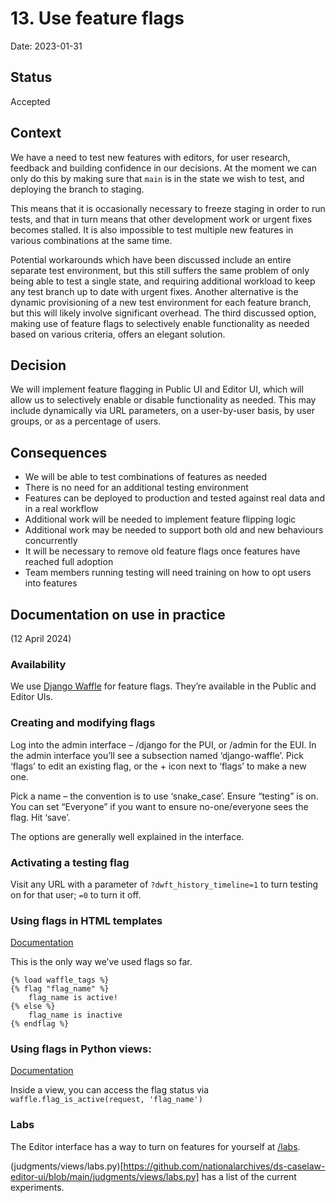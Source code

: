 # 13. Use feature flags

Date: 2023-01-31

## Status

Accepted

## Context

We have a need to test new features with editors, for user research, feedback and building confidence in our decisions.
At the moment we can only do this by making sure that `main` is in the state we wish to test, and deploying the branch
to staging.

This means that it is occasionally necessary to freeze staging in order to run tests, and that in turn means that other
development work or urgent fixes becomes stalled. It is also impossible to test multiple new features in various
combinations at the same time.

Potential workarounds which have been discussed include an entire separate test environment, but this still suffers the
same problem of only being able to test a single state, and requiring additional workload to keep any test branch up to
date with urgent fixes. Another alternative is the dynamic provisioning of a new test environment for each feature
branch, but this will likely involve significant overhead. The third discussed option, making use of feature flags to
selectively enable functionality as needed based on various criteria, offers an elegant solution.

## Decision

We will implement feature flagging in Public UI and Editor UI, which will allow us to selectively enable or disable functionality as needed. This may include dynamically via URL parameters, on a user-by-user basis, by user groups, or as a percentage of users.

## Consequences

- We will be able to test combinations of features as needed
- There is no need for an additional testing environment
- Features can be deployed to production and tested against real data and in a real workflow
- Additional work will be needed to implement feature flipping logic
- Additional work may be needed to support both old and new behaviours concurrently
- It will be necessary to remove old feature flags once features have reached full adoption
- Team members running testing will need training on how to opt users into features

## Documentation on use in practice

(12 April 2024)

### Availability

We use [Django Waffle](https://waffle.readthedocs.io/en/stable/) for feature flags. They’re available in the Public and Editor UIs.

### Creating and modifying flags

Log into the admin interface – /django for the PUI, or /admin for the EUI. In the admin interface you’ll see a subsection named ‘django-waffle’. Pick ‘flags’ to edit an existing flag, or the + icon next to ‘flags’ to make a new one.

Pick a name – the convention is to use ‘snake_case’. Ensure “testing” is on. You can set “Everyone” if you want to ensure no-one/everyone sees the flag. Hit ‘save’.

The options are generally well explained in the interface.

### Activating a testing flag

Visit any URL with a parameter of `?dwft_history_timeline=1` to turn testing on for that user; `=0` to turn it off.

### Using flags in HTML templates

[Documentation](https://waffle.readthedocs.io/en/stable/usage/templates.html)

This is the only way we’ve used flags so far.

```
{% load waffle_tags %}
{% flag "flag_name" %}
    flag_name is active!
{% else %}
    flag_name is inactive
{% endflag %}
```

### Using flags in Python views:

[Documentation](https://waffle.readthedocs.io/en/stable/usage/views.html)

Inside a view, you can access the flag status via `waffle.flag_is_active(request, 'flag_name')`

### Labs

The Editor interface has a way to turn on features for yourself at [/labs](https://editor.staging.caselaw.nationalarchives.gov.uk/labs).

(judgments/views/labs.py)[https://github.com/nationalarchives/ds-caselaw-editor-ui/blob/main/judgments/views/labs.py] has a list of the current experiments.
